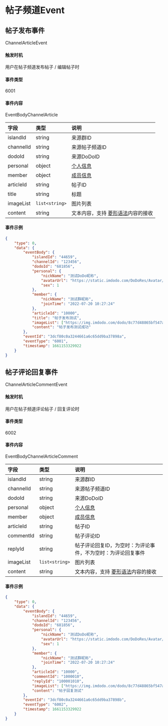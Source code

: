 # 帖子频道Event


## 帖子发布事件

ChannelArticleEvent

#### 触发时机

用户在帖子频道发布帖子 / 编辑帖子时

#### 事件类型

6001

#### 事件内容

EventBodyChannelArticle

|字段|类型|说明|
|:---------------|:-----|:---------------|
|islandId|string|来源群ID|
|channelId|string|来源帖子频道ID|
|dodoId|string|来源DoDoID|
|personal|object|[个人信息](../api/message.md#个人信息)|
|member|object|[成员信息](../api/message.md#成员信息)|
|articleId|string|帖子ID|
|title|string|标题|
|imageList|`list<string>`|图片列表|
|content|string|文本内容，支持 [菱形语法](../api/message.md#菱形语法)内容的接收|

#### 事件示例

```json
{
    "type": 0,
    "data": {
        "eventBody": {
            "islandId": "44659",
            "channelId": "123456",
            "dodoId": "681856",
            "personal": {
                "nickName": "测试DoDo昵称",
                "avatarUrl": "https://static.imdodo.com/DoDoRes/Avatar/6.png",
                "sex": 1
            },
            "member": {
                "nickName": "测试群昵称",
                "joinTime": "2022-07-20 10:27:24"
            },
            "articleId": "10000",
            "title": "帖子发布测试",
            "imageList": ["https://img.imdodo.com/dodo/8c77d48865bf547a69fb3bba6228760c.png"],
            "content": "帖子发布测试成功"
        },
        "eventId": "3dcf80c0a3244661a6c65dd9ba37898a",
        "eventType": "6001",
        "timestamp": 1661153329922
    }
}
```


## 帖子评论回复事件

ChannelArticleCommentEvent

#### 触发时机

用户在帖子频道评论帖子 / 回复评论时

#### 事件类型

6002

#### 事件内容

EventBodyChannelArticleComment

|字段|类型|说明|
|:---------------|:-----|:---------------|
|islandId|string|来源群ID|
|channelId|string|来源帖子频道ID|
|dodoId|string|来源DoDoID|
|personal|object|[个人信息](../api/message.md#个人信息)|
|member|object|[成员信息](../api/message.md#成员信息)|
|articleId|string|帖子ID|
|commentId|string|帖子评论ID|
|replyId|string|帖子评论回复ID，为空时：为评论事件，不为空时：为评论回复事件|
|imageList|`list<string>`|图片列表|
|content|string|文本内容，支持 [菱形语法](../api/message.md#菱形语法)内容的接收|

#### 事件示例

```json
{
    "type": 0,
    "data": {
        "eventBody": {
            "islandId": "44659",
            "channelId": "123456",
            "dodoId": "681856",
            "personal": {
                "nickName": "测试DoDo昵称",
                "avatarUrl": "https://static.imdodo.com/DoDoRes/Avatar/6.png",
                "sex": 1
            },
            "member": {
                "nickName": "测试群昵称",
                "joinTime": "2022-07-20 10:27:24"
            },
            "articleId": "10000",
            "commentId": "1000010",
            "replyId": "100001010",
            "imageList": ["https://img.imdodo.com/dodo/8c77d48865bf547a69fb3bba6228760c.png"],
            "content": "帖子回复测试"
        },
        "eventId": "3dcf80c0a3244661a6c65dd9ba37898b",
        "eventType": "6002",
        "timestamp": 1661153329922
    }
}
```